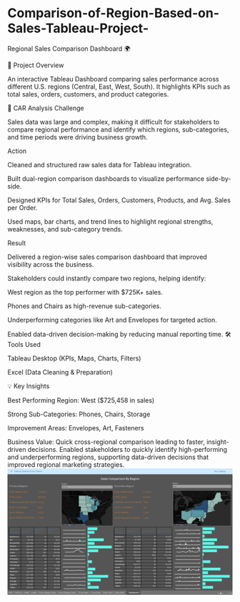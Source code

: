 # Comparison-of-Region-Based-on-Sales-Tableau-Project-

Regional Sales Comparison Dashboard 🌍


🚀 Project Overview

An interactive Tableau Dashboard comparing sales performance across different U.S. regions (Central, East, West, South). It highlights KPIs such as total sales, orders, customers, and product categories.

🔎 CAR Analysis
Challenge

Sales data was large and complex, making it difficult for stakeholders to compare regional performance and identify which regions, sub-categories, and time periods were driving business growth.

Action

Cleaned and structured raw sales data for Tableau integration.

Built dual-region comparison dashboards to visualize performance side-by-side.

Designed KPIs for Total Sales, Orders, Customers, Products, and Avg. Sales per Order.

Used maps, bar charts, and trend lines to highlight regional strengths, weaknesses, and sub-category trends.

Result

Delivered a region-wise sales comparison dashboard that improved visibility across the business.

Stakeholders could instantly compare two regions, helping identify:

West region as the top performer with $725K+ sales.

Phones and Chairs as high-revenue sub-categories.

Underperforming categories like Art and Envelopes for targeted action.

Enabled data-driven decision-making by reducing manual reporting time.
🛠️ Tools Used

Tableau Desktop (KPIs, Maps, Charts, Filters)

Excel (Data Cleaning & Preparation)

💡 Key Insights

Best Performing Region: West ($725,458 in sales)

Strong Sub-Categories: Phones, Chairs, Storage

Improvement Areas: Envelopes, Art, Fasteners

Business Value: Quick cross-regional comparison leading to faster, insight-driven decisions.
Enabled stakeholders to quickly identify high-performing and underperforming regions, supporting data-driven decisions that improved regional marketing strategies.
![image](https://github.com/VedPratapChauhan/Comparison-of-Region-Based-on-Sales-Tableau-Project-/blob/87c0b5bc91e1c418c34b6e6dd384b4913d6cfe51/2024-10-23%20(2).png)
